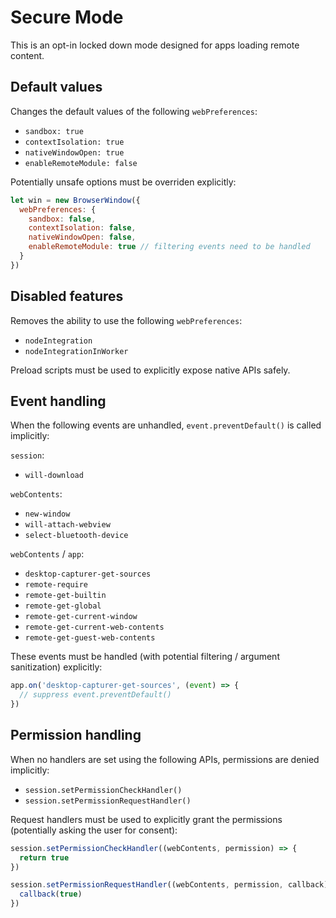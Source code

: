 # Secure Mode

This is an opt-in locked down mode designed for apps loading remote content.

## Default values

Changes the default values of the following `webPreferences`:
- `sandbox: true`
- `contextIsolation: true`
- `nativeWindowOpen: true`
- `enableRemoteModule: false`

Potentially unsafe options must be overriden explicitly:
```js
let win = new BrowserWindow({
  webPreferences: {
    sandbox: false,
    contextIsolation: false,
    nativeWindowOpen: false,
    enableRemoteModule: true // filtering events need to be handled
  }
})
```

## Disabled features

Removes the ability to use the following `webPreferences`:
- `nodeIntegration`
- `nodeIntegrationInWorker`

Preload scripts must be used to explicitly expose native APIs safely.

## Event handling

When the following events are unhandled, `event.preventDefault()` is called implicitly:

`session`:
- `will-download`

`webContents`:
- `new-window`
- `will-attach-webview`
- `select-bluetooth-device`

`webContents` / `app`:
- `desktop-capturer-get-sources`
- `remote-require`
- `remote-get-builtin`
- `remote-get-global`
- `remote-get-current-window`
- `remote-get-current-web-contents`
- `remote-get-guest-web-contents`

These events must be handled (with potential filtering / argument sanitization) explicitly:
```js
app.on('desktop-capturer-get-sources', (event) => {
  // suppress event.preventDefault()
})
```

## Permission handling

When no handlers are set using the following APIs, permissions are denied implicitly:
- `session.setPermissionCheckHandler()`
- `session.setPermissionRequestHandler()`

Request handlers must be used to explicitly grant the permissions (potentially asking the user for consent):
```js
session.setPermissionCheckHandler((webContents, permission) => {
  return true
})

session.setPermissionRequestHandler((webContents, permission, callback) => {
  callback(true)
})
```
